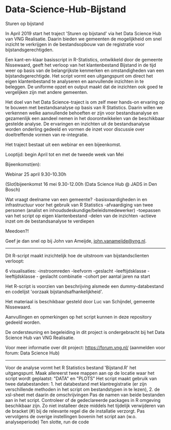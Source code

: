 # Data-Science-Hub-Bijstand
Sturen op bijstand


In April 2019 start het traject 'Sturen op bijstand' via het Data Science Hub van VNG Realisatie. Daarin bieden we gemeenten de mogelijkheid om snel inzicht te verkrijgen in de bestandsopbouw van de registratie voor bijstandsgerechtigden.

 

Een kant-en-klaar basisscript in R-Statistics, ontwikkeld door de gemeente Nissewaard, geeft het verloop van het klantenbestand Bijstand in de tijd weer op basis van de belangrijkste kenmerken en omstandigheden van een bijstandsgerechtigde. Het script vormt een uitgangspunt om direct het eigen klantenbestand te analyseren en aanvullende inzichten in te beleggen. De uniforme opzet en output maakt dat de inzichten ook goed te vergelijken zijn met andere gemeenten.

 

Het doel van het Data Science-traject is om zelf meer hands-on ervaring op te bouwen met bestandsanalyse op basis van R Statistics. Daarin willen we verkennen welke aanvullende behoeften er zijn voor bestandsanalyse en gezamenlijk een aandeel nemen in het doorontwikkelen van de beschikbaar gestelde analyse. De ervaringen en inzichten uit de bestandsanalyse worden onderling gedeeld en vormen de inzet voor discussie over doeltreffende vormen van re-integratie.

 

Het traject bestaat uit een webinar en een bijeenkomst.

 

Looptijd: begin April tot en met de tweede week van Mei

Bijeenkomst(en):

Webinar 25 april 9.30-10.30h

(Slot)bijeenkomst 16 mei 9.30-12.00h (Data Science Hub @ JADS in Den Bosch)


Wat vraagt deelname van een gemeente?
-basisvaardigheden in en infrastructuur voor het gebruik van R Statistics
-afvaardiging van twee personen (analist en inhoudsdeskundige/beleidsmedewerker)
-toepassen van het script op eigen klantenbestand
-delen van de inzichten
-actieve inzet om de bestandsanalyse te verdiepen

 

Meedoen?!

Geef je dan snel op bij John van Ameijde, john.vanameijde@vng.nl.



_________________________________________________________________________________________________________________________________


Dit R-script maakt inzichtelijk hoe de uitstroom van bijstandsclienten verloopt:

6 visualisaties:
-instroomreden
-leefvorm
-geslacht 
-leeftijdsklasse 
-leeftijdsklasse - geslacht combinatie 
-cohort per aantal jaren na start 

Het R-script is voorzien van beschrijving alsmede een dummy-databestand en codelijst 'oorzaak bijstandsafhankelijkheid'. 

Het materiaal is beschikbaar gesteld door Luc van Schijndel, gemeente Nissewaard.

Aanvullingen en opmerkingen op het script kunnen in deze repository gedeeld worden.

De ondersteuning en begeleiding in dit project is ondergebracht bij het Data Science Hub van VNG Realisatie.

Voor meer informatie over dit project: https://forum.vng.nl/ (aanmelden voor forum: Data Science Hub)


_________________________________________________________________________________________________________________________________


Voor de analyse vormt het R Statistics bestand 'Bijstand.R' het uitgangspunt.
Maak allereerst twee mappen aan op de locatie waar het script wordt geplaatst:
"DATA" en "PLOTS"
Het script maakt gebruik van twee databestanden: 1. het databestand met klantregistratie (er zijn verschillende methoden in het script om bestandstypen in te lezen),
 2. de xsl-sheet met daarin de omschrijvingen
Pas de namen van beide bestanden aan in het script. 
Controleer of de gedeclareerde packages in R omgeving beschikbaar zijn. Zo niet installeer deze middels het tijdelijk verwijderen van de bracket (#) bij
de relevante regel die de installatie verzorgt.
Pas vervolgens de overige instellingen bovenin het script aan (w.o. analyseperiode)
Ten slotte, run de code  
